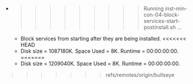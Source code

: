 * >>>>>>>>> Running inst-min-con-04-block-services-start-postinstall.sh ...
  * Block services from starting after they are being installed.
<<<<<<< HEAD
  * Disk size = 1087180K. Space Used = 8K. Runtime = 00:00:00:00.
=======
  * Disk size = 1209040K. Space Used = 8K. Runtime = 00:00:00:00.
>>>>>>> refs/remotes/origin/bullseye
